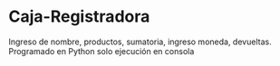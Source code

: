 # Caja-Registradora
Ingreso de nombre, productos, sumatoria, ingreso moneda, devueltas.
Programado en Python solo ejecución en consola
